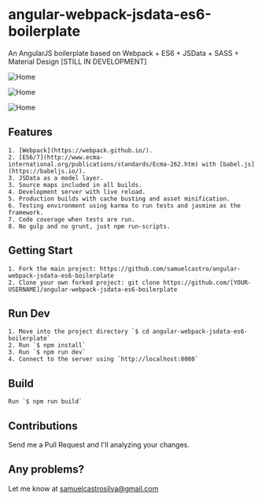 # angular-webpack-jsdata-es6-boilerplate
An AngularJS boilerplate based on Webpack + ES6 + JSData + SASS + Material Design [STILL IN DEVELOPMENT]

![Home](http://samuelcastro.me/user-list.png "User List")

![Home](http://samuelcastro.me/adding-users.png "Adding Users")

![Home](http://samuelcastro.me/edit-user.png "Edit User")

## Features

    1. [Webpack](https://webpack.github.io/).
    2. [ES6/7](http://www.ecma-international.org/publications/standards/Ecma-262.htm) with [babel.js](https://babeljs.io/).
    3. JSData as a model layer.
    3. Source maps included in all builds.
    4. Development server with live reload.
    5. Production builds with cache busting and asset minification.
    6. Testing environment using karma to run tests and jasmine as the framework.
    7. Code coverage when tests are run.
    8. No gulp and no grunt, just npm run-scripts.

## Getting Start

    1. Fork the main project: https://github.com/samuelcastro/angular-webpack-jsdata-es6-boilerplate
    2. Clone your own forked project: git clone https://github.com/[YOUR-USERNAME]/angular-webpack-jsdata-es6-boilerplate

## Run Dev

    1. Move into the project directory `$ cd angular-webpack-jsdata-es6-boilerplate`
    2. Run `$ npm install`
    3. Run `$ npm run dev`
    4. Connect to the server using `http://localhost:8080`

## Build

    Run `$ npm run build`

## Contributions
Send me a Pull Request and I'll analyzing your changes.

## Any problems?
Let me know at samuelcastrosilva@gmail.com








